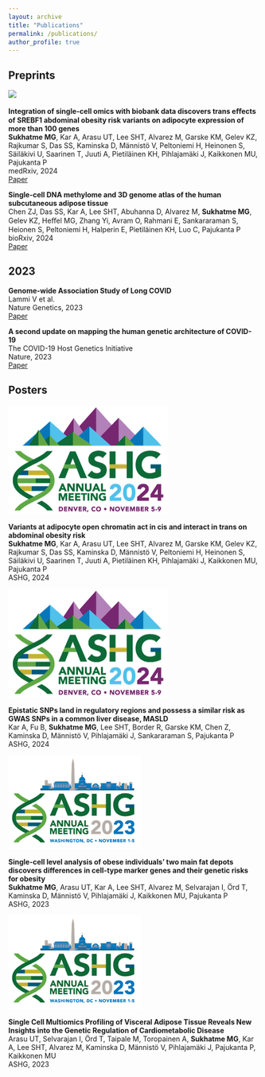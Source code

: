 ```yaml
---
layout: archive
title: "Publications"
permalink: /publications/
author_profile: true
---
```


## Preprints
<div class="publication-entry">
  <div class="publication-figure"> 
     <img src="/images/fat_tissue.png">
  </div>
  <div class="publication-text">
    <p>
      <strong>Integration of single-cell omics with biobank data discovers trans eﬀects of SREBF1 abdominal obesity risk variants on adipocyte expression of more than 100 genes</strong><br>
      <strong>Sukhatme MG</strong>, Kar A, Arasu UT, Lee SHT, Alvarez M, Garske KM, Gelev KZ, Rajkumar S, Das SS, Kaminska D, Männistö V, Peltoniemi H, Heinonen S, Säiläkivi U, Saarinen T, Juuti A, Pietiläinen KH, Pihlajamäki J, Kaikkonen MU, Pajukanta P<br>
      medRxiv, 2024<br>       
      <a href="https://www.medrxiv.org/content/10.1101/2024.11.22.24317804v1">Paper</a>
    </p>
  </div>
</div>

<div class="publication-entry">
  <div class="publication-text">
    <p>
      <strong>Single-cell DNA methylome and 3D genome atlas of the human subcutaneous adipose tissue</strong><br>
      Chen ZJ, Das SS, Kar A, Lee SHT, Abuhanna D, Alvarez M, <strong>Sukhatme MG</strong>, Gelev KZ, Heﬀel MG, Zhang Yi, Avram O, Rahmani E, Sankararaman S, Heionen S, Peltoniemi H, Halperin E, Pietiläinen KH, Luo C, Pajukanta P<br>
      bioRxiv, 2024<br>       
      <a href="https://www.biorxiv.org/content/10.1101/2024.11.02.621694v1">Paper</a>
    </p>
  </div>
</div>

## 2023
<div class="publication-entry">
  <div class="publication-text">
    <p>
      <strong>Genome-wide Association Study of Long COVID</strong><br>
      Lammi V et al.<br>
      Nature Genetics, 2023<br>
      <a href="https://www.medrxiv.org/content/10.1101/2023.06.29.23292056v1">Paper</a>
    </p>
  </div>
</div>

<div class="publication-entry">
  <div class="publication-text">
    <p>
      <strong>A second update on mapping the human genetic architecture of COVID-19</strong><br>
      The COVID-19 Host Genetics Initiative<br>
      Nature, 2023<br>       
      <a href="https://www.nature.com/articles/s41586-023-06355-3">Paper</a>
    </p>
  </div>
</div>

## Posters
<div class="publication-entry">
  <div class="publication-figure"> 
     <img src="/images/ASHG_2024_img.png">
  </div>
  <div class="publication-text">
    <p>
      <strong>Variants at adipocyte open chromatin act in cis and interact in trans on abdominal obesity risk</strong><br>
      <strong>Sukhatme MG</strong>, Kar A, Arasu UT, Lee SHT, Alvarez M, Garske KM, Gelev KZ, Rajkumar S, Das SS, Kaminska D, Männistö V, Peltoniemi H, Heinonen S, Säiläkivi U, Saarinen T, Juuti A, Pietiläinen KH, Pihlajamäki J, Kaikkonen MU, Pajukanta P<br>
      ASHG, 2024<br> 
    </p>
  </div>
</div>

<div class="publication-entry">
  <div class="publication-figure"> 
     <img src="/images/ASHG_2024_img.png">
  </div>
  <div class="publication-text">
    <p>
      <strong>Epistatic SNPs land in regulatory regions and possess a similar risk as GWAS SNPs in a common liver disease, MASLD</strong><br>
      Kar A, Fu B, <strong>Sukhatme MG</strong>, Lee SHT, Border R, Garske KM, Chen Z, Kaminska D, Männistö V, Pihlajamäki J, Sankararaman S, Pajukanta P<br>
      ASHG, 2024<br> 
    </p>
  </div>
</div>

<div class="publication-entry">
  <div class="publication-figure"> 
     <img src="/images/ASHG_2023_img.png">
  </div>
  <div class="publication-text">
    <p>
      <strong>Single-cell level analysis of obese individuals’ two main fat depots discovers differences in cell-type marker genes and their genetic risks for obesity</strong><br>
      <strong>Sukhatme MG</strong>, Arasu UT, Kar A, Lee SHT, Alvarez M, Selvarajan I, Örd T, Kaminska D, Männistö V, Pihlajamäki J, Kaikkonen MU, Pajukanta P<br>
      ASHG, 2023<br> 
    </p>
  </div>
</div>

<div class="publication-entry">
  <div class="publication-figure"> 
     <img src="/images/ASHG_2023_img.png">
  </div>
  <div class="publication-text">
    <p>
      <strong>Single Cell Multiomics Profiling of Visceral Adipose Tissue Reveals New Insights into the Genetic Regulation of Cardiometabolic Disease</strong><br>
      Arasu UT, Selvarajan I, Örd T, Taipale M, Toropainen A, <strong>Sukhatme MG</strong>, Kar A, Lee SHT, Alvarez M, Kaminska D, Männistö V, Pihlajamäki J, Pajukanta P, Kaikkonen MU<br>
      ASHG, 2023<br> 
    </p>
  </div>
</div>


